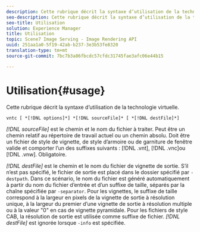 ```yaml
---
description: Cette rubrique décrit la syntaxe d’utilisation de la technologie virtuelle.
seo-description: Cette rubrique décrit la syntaxe d’utilisation de la technologie virtuelle.
seo-title: Utilisation
solution: Experience Manager
title: Utilisation
topic: Scene7 Image Serving - Image Rendering API
uuid: 251aa1a0-5f19-42ab-b237-3e3b53fe8320
translation-type: tm+mt
source-git-commit: 7bc7b3a86fbcdc57cfdc31745fae3afc06e44b15

---
```



# Utilisation{#usage}

Cette rubrique décrit la syntaxe d’utilisation de la technologie virtuelle.

`vntc [ *[!DNL options]*] *[!DNL sourceFile]* [ *[!DNL destFile]*]`

*[!DNL sourceFile]* est le chemin et le nom du fichier à traiter. Peut être un chemin relatif au répertoire de travail actuel ou un chemin absolu. Doit être un fichier de style de vignette, de style d’armoire ou de garniture de fenêtre valide et comporter l’un des suffixes suivants : [!DNL .vnt], [!DNL .vnc]ou [!DNL .vnw]. Obligatoire.

*[!DNL destFile]* est le chemin et le nom du fichier de vignette de sortie. S’il n’est pas spécifié, le fichier de sortie est placé dans le dossier spécifié par `-destpath`. Dans ce scénario, le nom du fichier est généré automatiquement à partir du nom du fichier d’entrée et d’un suffixe de taille, séparés par la chaîne spécifiée par `-separator`. Pour les vignettes, le suffixe de taille correspond à la largeur en pixels de la vignette de sortie à résolution unique, à la largeur du premier d’une vignette de sortie à résolution multiple ou à la valeur &quot;0&quot; en cas de vignette pyramidale. Pour les fichiers de style CAB, la résolution de sortie est utilisée comme suffixe de fichier. *[!DNL destFile]* est ignorée lorsque `-info` est spécifiée.
